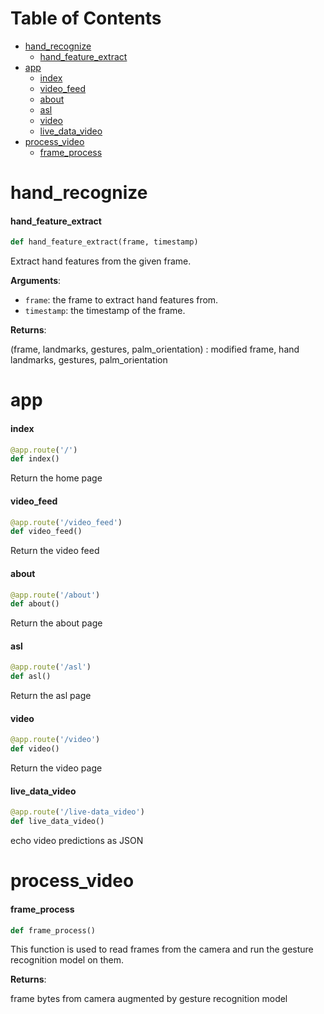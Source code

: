 # Table of Contents

* [hand\_recognize](#hand_recognize)
  * [hand\_feature\_extract](#hand_recognize.hand_feature_extract)
* [app](#app)
  * [index](#app.index)
  * [video\_feed](#app.video_feed)
  * [about](#app.about)
  * [asl](#app.asl)
  * [video](#app.video)
  * [live\_data\_video](#app.live_data_video)
* [process\_video](#process_video)
  * [frame\_process](#process_video.frame_process)

<a id="hand_recognize"></a>

# hand\_recognize

<a id="hand_recognize.hand_feature_extract"></a>

#### hand\_feature\_extract

```python
def hand_feature_extract(frame, timestamp)
```

Extract hand features from the given frame.

**Arguments**:

- `frame`: the frame to extract hand features from.
- `timestamp`: the timestamp of the frame.

**Returns**:

(frame, landmarks, gestures, palm_orientation) : modified frame, hand landmarks, gestures, palm_orientation

<a id="app"></a>

# app

<a id="app.index"></a>

#### index

```python
@app.route('/')
def index()
```

Return the home page

<a id="app.video_feed"></a>

#### video\_feed

```python
@app.route('/video_feed')
def video_feed()
```

Return the video feed

<a id="app.about"></a>

#### about

```python
@app.route('/about')
def about()
```

Return the about page

<a id="app.asl"></a>

#### asl

```python
@app.route('/asl')
def asl()
```

Return the asl page

<a id="app.video"></a>

#### video

```python
@app.route('/video')
def video()
```

Return the video page

<a id="app.live_data_video"></a>

#### live\_data\_video

```python
@app.route('/live-data_video')
def live_data_video()
```

echo video predictions as JSON

<a id="process_video"></a>

# process\_video

<a id="process_video.frame_process"></a>

#### frame\_process

```python
def frame_process()
```

This function is used to read frames from the camera and run the gesture recognition model on them.

**Returns**:

frame bytes from camera augmented by gesture recognition model

